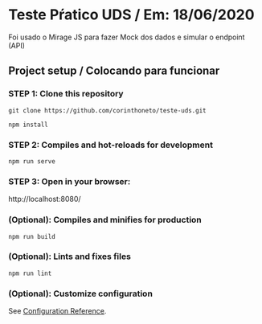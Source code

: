 # Teste Pŕatico UDS / Em: 18/06/2020

Foi usado o Mirage JS para fazer Mock dos dados e simular o endpoint (API)

## Project setup / Colocando para funcionar

### STEP 1: Clone this repository
```
git clone https://github.com/corinthoneto/teste-uds.git

npm install
```

### STEP 2: Compiles and hot-reloads for development
```
npm run serve
```

### STEP 3: Open in your browser:
http://localhost:8080/

### (Optional): Compiles and minifies for production
```
npm run build
```

### (Optional): Lints and fixes files
```
npm run lint
```

### (Optional): Customize configuration
See [Configuration Reference](https://cli.vuejs.org/config/).
